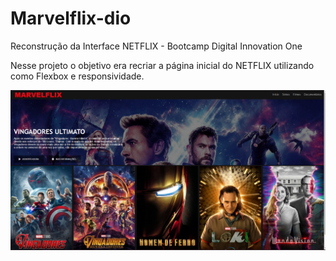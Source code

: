 # Marvelflix-dio
Reconstrução da Interface NETFLIX - Bootcamp Digital Innovation One

Nesse projeto o objetivo era recriar a página inicial do NETFLIX utilizando como Flexbox e responsividade.

![alt text](https://github.com/cristianorr25/netflix-dio/blob/main/bootcamp-netflix.png)

